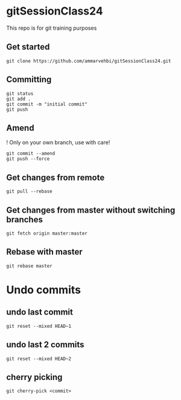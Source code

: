 # gitSessionClass24


This repo is for git training purposes

## Get started
```
git clone https://github.com/ammarvehbi/gitSessionClass24.git
```

## Committing
```
git status
git add .
git commit -m "initial commit"
git push
```

## Amend
! Only on your own branch, use with care!
```
git commit --amend
git push --force
```
## Get changes from remote
```
git pull --rebase
```
## Get changes from master without switching branches
```
git fetch origin master:master
```
## Rebase with master
```
git rebase master
```
# Undo commits
## undo last commit
```
git reset --mixed HEAD~1
```
## undo last 2 commits
```
git reset --mixed HEAD~2
```
## cherry picking
```
git cherry-pick <commit>
```
